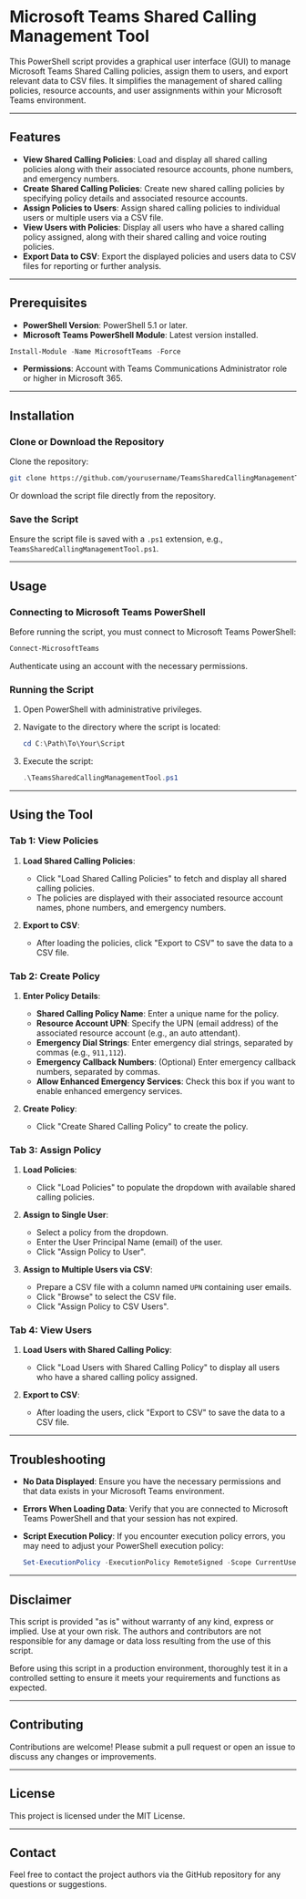 
# Microsoft Teams Shared Calling Management Tool

This PowerShell script provides a graphical user interface (GUI) to manage Microsoft Teams Shared Calling policies, assign them to users, and export relevant data to CSV files. It simplifies the management of shared calling policies, resource accounts, and user assignments within your Microsoft Teams environment.

---

## Features

- **View Shared Calling Policies**: Load and display all shared calling policies along with their associated resource accounts, phone numbers, and emergency numbers.
- **Create Shared Calling Policies**: Create new shared calling policies by specifying policy details and associated resource accounts.
- **Assign Policies to Users**: Assign shared calling policies to individual users or multiple users via a CSV file.
- **View Users with Policies**: Display all users who have a shared calling policy assigned, along with their shared calling and voice routing policies.
- **Export Data to CSV**: Export the displayed policies and users data to CSV files for reporting or further analysis.

---

## Prerequisites

- **PowerShell Version**: PowerShell 5.1 or later.
- **Microsoft Teams PowerShell Module**: Latest version installed.

```powershell
Install-Module -Name MicrosoftTeams -Force
```

- **Permissions**: Account with Teams Communications Administrator role or higher in Microsoft 365.

---

## Installation

### Clone or Download the Repository

Clone the repository:

```bash
git clone https://github.com/yourusername/TeamsSharedCallingManagementTool.git
```

Or download the script file directly from the repository.

### Save the Script

Ensure the script file is saved with a `.ps1` extension, e.g., `TeamsSharedCallingManagementTool.ps1`.

---

## Usage

### Connecting to Microsoft Teams PowerShell

Before running the script, you must connect to Microsoft Teams PowerShell:

```powershell
Connect-MicrosoftTeams
```

Authenticate using an account with the necessary permissions.

### Running the Script

1. Open PowerShell with administrative privileges.
2. Navigate to the directory where the script is located:

   ```powershell
   cd C:\Path\To\Your\Script
   ```

3. Execute the script:

   ```powershell
   .\TeamsSharedCallingManagementTool.ps1
   ```

---

## Using the Tool

### Tab 1: View Policies

1. **Load Shared Calling Policies**:
   - Click "Load Shared Calling Policies" to fetch and display all shared calling policies.
   - The policies are displayed with their associated resource account names, phone numbers, and emergency numbers.

2. **Export to CSV**:
   - After loading the policies, click "Export to CSV" to save the data to a CSV file.

### Tab 2: Create Policy

1. **Enter Policy Details**:
   - **Shared Calling Policy Name**: Enter a unique name for the policy.
   - **Resource Account UPN**: Specify the UPN (email address) of the associated resource account (e.g., an auto attendant).
   - **Emergency Dial Strings**: Enter emergency dial strings, separated by commas (e.g., `911,112`).
   - **Emergency Callback Numbers**: (Optional) Enter emergency callback numbers, separated by commas.
   - **Allow Enhanced Emergency Services**: Check this box if you want to enable enhanced emergency services.

2. **Create Policy**:
   - Click "Create Shared Calling Policy" to create the policy.

### Tab 3: Assign Policy

1. **Load Policies**:
   - Click "Load Policies" to populate the dropdown with available shared calling policies.

2. **Assign to Single User**:
   - Select a policy from the dropdown.
   - Enter the User Principal Name (email) of the user.
   - Click "Assign Policy to User".

3. **Assign to Multiple Users via CSV**:
   - Prepare a CSV file with a column named `UPN` containing user emails.
   - Click "Browse" to select the CSV file.
   - Click "Assign Policy to CSV Users".

### Tab 4: View Users

1. **Load Users with Shared Calling Policy**:
   - Click "Load Users with Shared Calling Policy" to display all users who have a shared calling policy assigned.

2. **Export to CSV**:
   - After loading the users, click "Export to CSV" to save the data to a CSV file.

---

## Troubleshooting

- **No Data Displayed**: Ensure you have the necessary permissions and that data exists in your Microsoft Teams environment.
- **Errors When Loading Data**: Verify that you are connected to Microsoft Teams PowerShell and that your session has not expired.
- **Script Execution Policy**: If you encounter execution policy errors, you may need to adjust your PowerShell execution policy:

   ```powershell
   Set-ExecutionPolicy -ExecutionPolicy RemoteSigned -Scope CurrentUser
   ```

---

## Disclaimer

This script is provided "as is" without warranty of any kind, express or implied. Use at your own risk. The authors and contributors are not responsible for any damage or data loss resulting from the use of this script.

Before using this script in a production environment, thoroughly test it in a controlled setting to ensure it meets your requirements and functions as expected.

---

## Contributing

Contributions are welcome! Please submit a pull request or open an issue to discuss any changes or improvements.

---

## License

This project is licensed under the MIT License.

---

## Contact

Feel free to contact the project authors via the GitHub repository for any questions or suggestions.
